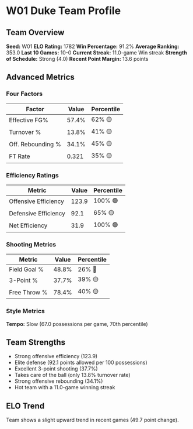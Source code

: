 # W01 Duke Team Profile
## Team Overview
**Seed:** W01
**ELO Rating:** 1782
**Win Percentage:** 91.2%
**Average Ranking:** 353.0
**Last 10 Games:** 10-0
**Current Streak:** 11.0-game Win streak
**Strength of Schedule:** Strong (4.0)
**Recent Point Margin:** 13.6 points

## Advanced Metrics
### Four Factors
| Factor | Value | Percentile |
|--------|-------|------------|
| Effective FG% | 57.4% | 62% 🟡 |
| Turnover % | 13.8% | 41% 🟡 |
| Off. Rebounding % | 34.1% | 45% 🟡 |
| FT Rate | 0.321 | 35% 🟡 |

### Efficiency Ratings
| Metric | Value | Percentile |
|--------|-------|------------|
| Offensive Efficiency | 123.9 | 100% 🟢 |
| Defensive Efficiency | 92.1 | 65% 🟡 |
| Net Efficiency | 31.9 | 100% 🟢 |

### Shooting Metrics
| Metric | Value | Percentile |
|--------|-------|------------|
| Field Goal % | 48.8% | 26% 🔴 |
| 3-Point % | 37.7% | 39% 🟡 |
| Free Throw % | 78.4% | 40% 🟡 |

### Style Metrics
**Tempo:** Slow (67.0 possessions per game, 70th percentile)

## Team Strengths
* Strong offensive efficiency (123.9)
* Elite defense (92.1 points allowed per 100 possessions)
* Excellent 3-point shooting (37.7%)
* Takes care of the ball (only 13.8% turnover rate)
* Strong offensive rebounding (34.1%)
* Hot team with a 11.0-game winning streak

## ELO Trend
Team shows a slight upward trend in recent games (49.7 point change).

